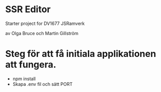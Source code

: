 # SSR Editor

Starter project for DV1677 JSRamverk

av Olga Bruce och Martin Gillström


# Steg för att få initiala applikationen att fungera.
- npm install
- Skapa .env fil och sätt PORT